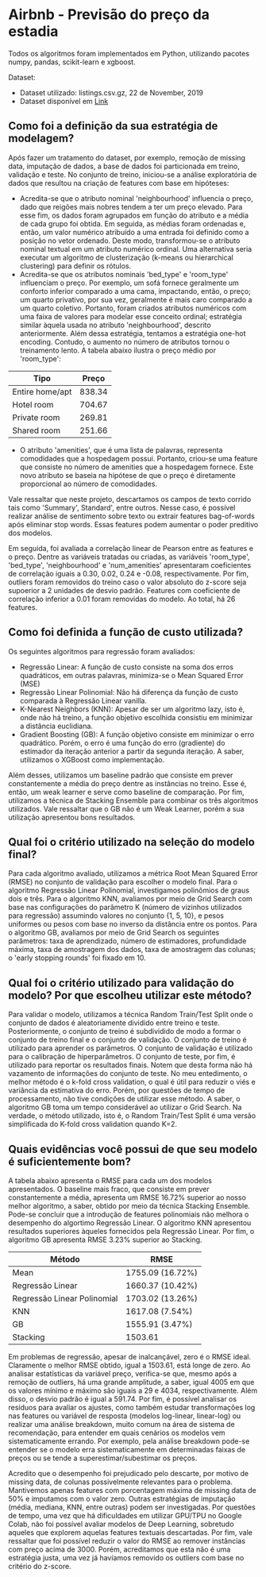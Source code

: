 # Airbnb - Previsão do preço da estadia

Todos os algoritmos foram implementados em Python, utilizando pacotes numpy, pandas, scikit-learn e xgboost.

Dataset:
- Dataset utilizado: listings.csv.gz, 22 de November, 2019
- Dataset disponível em [Link](http://insideairbnb.com/get-the-data.html)

## Como foi a definição da sua estratégia de modelagem?

Após fazer um tratamento do dataset, por exemplo, remoção de missing data, imputação de dados, a base de dados foi particionada em treino, validação e teste. No conjunto de treino, iniciou-se a análise exploratória de dados que resultou na criação de features com base em hipóteses:

- Acredita-se que o atributo nominal 'neighbourhood' influencia o preço, dado que reigões mais nobres tendem a ter um preço elevado. Para esse fim, os dados foram agrupados em função do atributo e a média de cada grupo foi obtida. Em seguida, as médias foram ordenadas e, então, um valor numérico atribuído a uma entrada foi definido como a posição no vetor ordenado. Deste modo, transformou-se o atributo nominal textual em um atributo numérico ordinal. Uma alternativa seria executar um algoritmo de clusterização (k-means ou hierarchical clustering) para definir os rótulos.
- Acredita-se que os atributos nominais 'bed_type' e 'room_type' influenciam o preço. Por exemplo, um sofá fornece geralmente um conforto inferior comparado a uma cama, impactando, então, o preço; um quarto privativo, por sua vez, geralmente é mais caro comparado a um quarto coletivo. Portanto, foram criados atributos numéricos com uma faixa de valores para modelar esse conceito ordinal; estratégia similar àquela usada no atributo 'neighbourhood', descrito anteriormente. Além dessa estratégia, tentamos a estratégia one-hot encoding. Contudo, o aumento no número de atributos tornou o treinamento lento. A tabela abaixo ilustra o preço médio por 'room_type':

| Tipo | Preço |
| ----- | ------ |
| Entire home/apt | 838.34 |
| Hotel room | 704.67 |
| Private room | 269.81 |
| Shared room | 251.66 | 

- O atributo 'amenities', que é uma lista de palavras, representa comodidades que a hospedagem possui. Portanto, criou-se uma feature que consiste no número de amenities que a hospedagem fornece. Este novo atributo se baseia na hipótese de que o preço é diretamente proporcional ao número de comodidades.

Vale ressaltar que neste projeto, descartamos os campos de texto corrido tais como 'Summary', Standard', entre outros. Nesse caso, é possível realizar análise de sentimento sobre texto ou extrair features bag-of-words após eliminar stop words. Essas features podem aumentar o poder preditivo dos modelos.

Em seguida, foi avaliada a correlação linear de Pearson entre as features e o preço. Dentre as variáveis tratadas ou criadas, as variáveis 'room_type', 'bed_type', 'neighbourhood' e 'num_amenities' apresentaram coeficientes de correlação iguais a 0.30, 0.02, 0.24 e -0.08, respectivamente. Por fim, outliers foram removidos do treino caso o valor absoluto do z-score seja supoerior a 2 unidades de desvio padrão. Features com coeficiente de correlação inferior a 0.01 foram removidas do modelo. Ao total, há 26 features.


## Como foi definida a função de custo utilizada?

Os seguintes algoritmos para regressão foram avaliados:
- Regressão Linear: A função de custo consiste na soma dos erros quadráticos, em outras palavras, minimiza-se o Mean Squared Error (MSE)
- Regressão Linear Polinomial: Não há diferença da função de custo comparada à Regressão Linear vanilla.
- K-Nearest Neighbors (KNN): Apesar de ser um algoritmo lazy, isto é, onde não há treino, a função objetivo escolhida consistiu em minimizar a distância euclidiana.
- Gradient Boosting (GB): A função objetivo consiste em minimizar o erro quadrático. Porém, o erro é uma função do erro (gradiente) do estimador da iteração anterior a partir da segunda iteração. A saber, utilizamos o XGBoost como implementação.

Além desses, utilizamos um baseline padrão que consiste em prever constantemente a média do preço dentre as instâncias no treino. Esse é, então, um weak learner e serve como baseline de comparação. Por fim, utilizamos a técnica de Stacking Ensemble para combinar os três algoritmos utilizados. Vale ressaltar que o GB não é um Weak Learner, porém a sua utilização apresentou bons resultados.

## Qual foi o critério utilizado na seleção do modelo final?

Para cada algoritmo avaliado, utilizamos a métrica Root Mean Squared Error (RMSE) no conjunto de validação para escolher o modelo final. Para o algoritmo Regressão Linear Polinomial, investigamos polinômios de graus dois e três. Para o algoritmo KNN, avaliamos por meio de Grid Search com base nas configurações do parâmetro K (número de vizinhos utilizados para regressão) assumindo valores no conjunto {1, 5, 10}, e pesos uniformes ou pesos com base no inverso da distância entre os pontos. Para o algoritmo GB, avaliamos por meio de Grid Search os seguintes parâmetros: taxa de aprendizado, número de estimadores, profundidade máxima, taxa de amostragem dos dados, taxa de amostragem das colunas; o 'early stopping rounds' foi fixado em 10.

## Qual foi o critério utilizado para validação do modelo? Por que escolheu utilizar este método?

Para validar o modelo, utilizamos a técnica Random Train/Test Split onde o conjunto de dados é aleatoriamente dividido entre treino e teste. Posteriormente, o conjunto de treino é subdividido de modo a formar o conjunto de treino final e o conjunto de validação. O conjunto de treino é utilizado para aprender os parâmetros. O conjunto de validação é utilizado para o calibração de hiperparâmetros. O conjunto de teste, por fim, é utilizado para reportar os resultados finais. Notem que desta forma não há vazamento de informações do conjunto de teste. No meu entedimento, o melhor método é o k-fold cross validation, o qual é útil para reduzir o viés e variância da estimativa do erro. Porém, por questões de tempo de processamento, não tive condições de utilizar esse método. A saber, o algoritmo GB toma um tempo considerável ao utilizar o Grid Search. Na verdade, o método utilizado, isto é, o Random Train/Test Split é uma versão simplificada do K-fold cross validation quando K=2. 

## Quais evidências você possui de que seu modelo é suficientemente bom?

A tabela abaixo apresenta o RMSE para cada um dos modelos apresentados. O baseline mais fraco, que consiste em prever constantemente a média, apresenta um RMSE 16.72% superior ao nosso melhor algoritmo, a saber, obtido por meio da técnica Stacking Ensemble. Pode-se concluir que a introdução de features polinomiais não melhora o desempenho do algortimo Regressão Linear. O algoritmo KNN apresentou resultados superiores àqueles fornecidos pela Regressão Linear. Por fim, o algoritmo GB apresenta RMSE 3.23% superior ao Stacking.

| Método | RMSE |
| ------------ | ------------ |
| Mean | 1755.09 (16.72%) |
| Regressão Linear | 1660.37 (10.42%) |
| Regressão Linear Polinomial | 1703.02 (13.26%) |
| KNN | 1617.08 (7.54%) | 
| GB | 1555.91 (3.47%) |
| Stacking | 1503.61 |

Em problemas de regressão, apesar de inalcançável, zero é o RMSE ideal. Claramente o melhor RMSE obtido, igual a 1503.61, está longe de zero. Ao analisar estatísticas da variável preço, verifica-se que, mesmo após a remoção de outliers, há uma grande amplitude, a saber, igual 4005 em que os valores mínimo e máximo são iguais a 29 e 4034, respectivamente. Além disso, o desvio padrão é igual a 591.74. Por fim, é possível analisar os resíduos para avaliar os ajustes, como também estudar transformações log nas features ou variável de resposta (modelos log-linear, linear-log) ou realizar uma análise breakdown, muito comum na área de sistema de recomendação, para entender em quais cenários os modelos vem sistematicamente errando. Por exemplo, pela análise breakdown pode-se entender se o modelo erra sistematicamente em determinadas faixas de preços ou se tende a superestimar/subestimar os preços.

Acredito que o desempenho foi prejudicado pelo descarte, por motivo de missing data, de colunas possivelmente relevantes para o problema. Mantivemos apenas features com porcentagem máxima de missing data de 50% e imputamos com o valor zero. Outras estratégias de imputação (média, mediana, KNN, entre outras) podem ser investigadas. Por questões de tempo, uma vez que há dificuldades em utilizar GPU/TPU no Google Colab, não foi possível avaliar modelos de Deep Learning, sobretudo aqueles que explorem aquelas features textuais descartadas. Por fim, vale ressaltar que foi possível reduzir o valor do RMSE ao remover instâncias com preço acima de 3000. Porém, acreditamos que esta não é uma estratégia justa, uma vez já havíamos removido os outliers com base no critério do z-score.